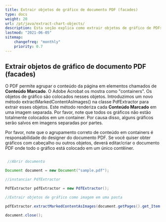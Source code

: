 ```yaml
---
title: Extrair objetos de gráfico de documento PDF (facades)
type: docs
weight: 20
url: /pt/java/extract-chart-objects/
description: Esta seção explica como extrair objetos de gráfico de PDFs com Aspose.PDF Facades usando a Classe PdfExtractor.
lastmod: "2021-06-05"
sitemap:
    changefreq: "monthly"
    priority: 0.7
---
```


## Extrair objetos de gráfico de documento PDF (facades)

O PDF permite agrupar o conteúdo da página em elementos chamados de **Conteúdo Marcado**. O Adobe Acrobat os mostra como "containers". Os objetos de gráfico são colocados nesses objetos. Introduzimos um novo método extractMarkedContentAsImages() na classe PdfExtractor para extrair esses objetos. Este método renderiza cada **Conteúdo Marcado** em uma imagem separada. Por favor, note que todos os gráficos não estão totalmente colocados em um container. Por causa disso, alguns gráficos serão salvos em imagens separadas por partes.

Por favor, note que o agrupamento correto de conteúdo em containers é responsabilidade do designer do documento PDF.
 Se você quiser obter gráficos com cabeçalho ou outros objetos, deverá editar/criar o documento PDF onde todo o gráfico está colocado em um único contêiner.

```java

 //Abrir documento

Document document = new Document("sample.pdf");

//instanciar PdfExtractor

PdfExtractor pdfExtractor = new PdfExtractor();

//Extrair objetos de gráfico como imagem em uma pasta

pdfExtractor.extractMarkedContentAsImages(document.getPages().get_Item(1), "C:/Temp/Charts_page_1");

document.close();
```